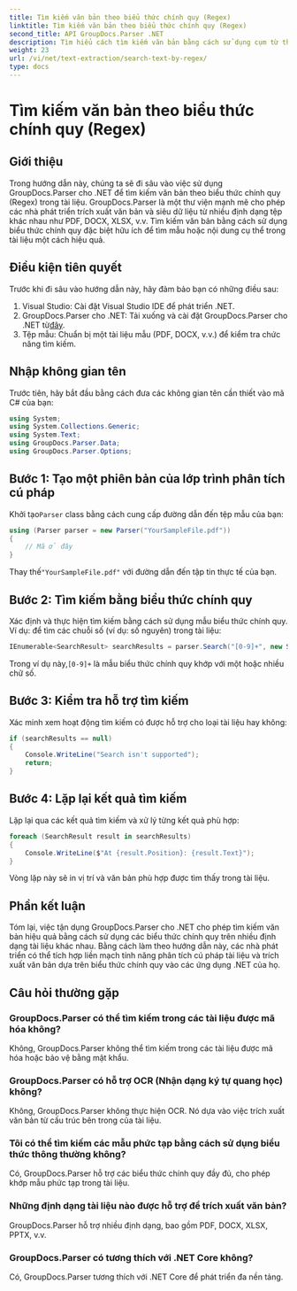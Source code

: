 ```yaml
---
title: Tìm kiếm văn bản theo biểu thức chính quy (Regex)
linktitle: Tìm kiếm văn bản theo biểu thức chính quy (Regex)
second_title: API GroupDocs.Parser .NET
description: Tìm hiểu cách tìm kiếm văn bản bằng cách sử dụng cụm từ thông dụng trong tài liệu bằng GroupDocs.Parser cho .NET. Trích xuất nội dung cụ thể một cách dễ dàng.
weight: 23
url: /vi/net/text-extraction/search-text-by-regex/
type: docs
---
```

# Tìm kiếm văn bản theo biểu thức chính quy (Regex)

## Giới thiệu
Trong hướng dẫn này, chúng ta sẽ đi sâu vào việc sử dụng GroupDocs.Parser cho .NET để tìm kiếm văn bản theo biểu thức chính quy (Regex) trong tài liệu. GroupDocs.Parser là một thư viện mạnh mẽ cho phép các nhà phát triển trích xuất văn bản và siêu dữ liệu từ nhiều định dạng tệp khác nhau như PDF, DOCX, XLSX, v.v. Tìm kiếm văn bản bằng cách sử dụng biểu thức chính quy đặc biệt hữu ích để tìm mẫu hoặc nội dung cụ thể trong tài liệu một cách hiệu quả.
## Điều kiện tiên quyết
Trước khi đi sâu vào hướng dẫn này, hãy đảm bảo bạn có những điều sau:
1. Visual Studio: Cài đặt Visual Studio IDE để phát triển .NET.
2.  GroupDocs.Parser cho .NET: Tải xuống và cài đặt GroupDocs.Parser cho .NET từ[đây](https://releases.groupdocs.com/parser/net/).
3. Tệp mẫu: Chuẩn bị một tài liệu mẫu (PDF, DOCX, v.v.) để kiểm tra chức năng tìm kiếm.

## Nhập không gian tên
Trước tiên, hãy bắt đầu bằng cách đưa các không gian tên cần thiết vào mã C# của bạn:
```csharp
using System;
using System.Collections.Generic;
using System.Text;
using GroupDocs.Parser.Data;
using GroupDocs.Parser.Options;
```
## Bước 1: Tạo một phiên bản của lớp trình phân tích cú pháp
 Khởi tạo`Parser` class bằng cách cung cấp đường dẫn đến tệp mẫu của bạn:
```csharp
using (Parser parser = new Parser("YourSampleFile.pdf"))
{
    // Mã ở đây
}
```
 Thay thế`"YourSampleFile.pdf"` với đường dẫn đến tập tin thực tế của bạn.
## Bước 2: Tìm kiếm bằng biểu thức chính quy
Xác định và thực hiện tìm kiếm bằng cách sử dụng mẫu biểu thức chính quy. Ví dụ: để tìm các chuỗi số (ví dụ: số nguyên) trong tài liệu:
```csharp
IEnumerable<SearchResult> searchResults = parser.Search("[0-9]+", new SearchOptions(true, false, true));
```
 Trong ví dụ này,`[0-9]+` là mẫu biểu thức chính quy khớp với một hoặc nhiều chữ số.
## Bước 3: Kiểm tra hỗ trợ tìm kiếm
Xác minh xem hoạt động tìm kiếm có được hỗ trợ cho loại tài liệu hay không:
```csharp
if (searchResults == null)
{
    Console.WriteLine("Search isn't supported");
    return;
}
```
## Bước 4: Lặp lại kết quả tìm kiếm
Lặp lại qua các kết quả tìm kiếm và xử lý từng kết quả phù hợp:
```csharp
foreach (SearchResult result in searchResults)
{
    Console.WriteLine($"At {result.Position}: {result.Text}");
}
```
Vòng lặp này sẽ in vị trí và văn bản phù hợp được tìm thấy trong tài liệu.

## Phần kết luận
Tóm lại, việc tận dụng GroupDocs.Parser cho .NET cho phép tìm kiếm văn bản hiệu quả bằng cách sử dụng các biểu thức chính quy trên nhiều định dạng tài liệu khác nhau. Bằng cách làm theo hướng dẫn này, các nhà phát triển có thể tích hợp liền mạch tính năng phân tích cú pháp tài liệu và trích xuất văn bản dựa trên biểu thức chính quy vào các ứng dụng .NET của họ.

## Câu hỏi thường gặp
### GroupDocs.Parser có thể tìm kiếm trong các tài liệu được mã hóa không?
Không, GroupDocs.Parser không thể tìm kiếm trong các tài liệu được mã hóa hoặc bảo vệ bằng mật khẩu.
### GroupDocs.Parser có hỗ trợ OCR (Nhận dạng ký tự quang học) không?
Không, GroupDocs.Parser không thực hiện OCR. Nó dựa vào việc trích xuất văn bản từ cấu trúc bên trong của tài liệu.
### Tôi có thể tìm kiếm các mẫu phức tạp bằng cách sử dụng biểu thức thông thường không?
Có, GroupDocs.Parser hỗ trợ các biểu thức chính quy đầy đủ, cho phép khớp mẫu phức tạp trong tài liệu.
### Những định dạng tài liệu nào được hỗ trợ để trích xuất văn bản?
GroupDocs.Parser hỗ trợ nhiều định dạng, bao gồm PDF, DOCX, XLSX, PPTX, v.v.
### GroupDocs.Parser có tương thích với .NET Core không?
Có, GroupDocs.Parser tương thích với .NET Core để phát triển đa nền tảng.